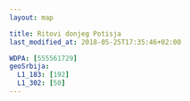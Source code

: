 ```yaml
---
layout: map

title: Ritovi donjeg Potisja
last_modified_at: 2018-05-25T17:35:46+02:00

WDPA: [555561729]
geoSrbija:
  L1_183: [192]
  L1_302: [50]
---
```

